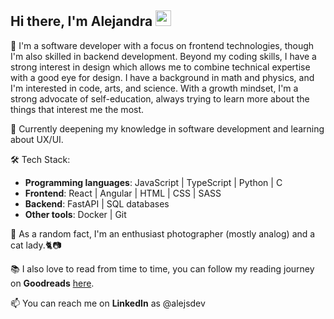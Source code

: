 ## Hi there, I'm Alejandra <img src="https://media.tenor.com/nebZyl8oN7IAAAAi/wave-hello.gif" style="width: 25px;">

🔭 I'm a software developer with a focus on frontend technologies, though I'm also skilled in backend development. Beyond my coding skills, I have a strong interest in design which allows me to combine technical expertise with a good eye for design. I have a background in math and physics, and I'm interested in code, arts, and science. With a growth mindset, I'm a strong advocate of self-education, always trying to learn more about the things that interest me the most. 

🌱 Currently deepening my knowledge in software development and learning about UX/UI.

🛠️ Tech Stack:
- **Programming languages**: JavaScript | TypeScript | Python | C
- **Frontend**: React | Angular | HTML | CSS | SASS
- **Backend**: FastAPI | SQL databases
- **Other tools**: Docker | Git

🎲 As a random fact, I'm an enthusiast photographer (mostly analog) and a cat lady.🐈📷

📚 I also love to read from time to time, you can follow my reading journey on **Goodreads** [here](https://www.goodreads.com/user/show/12345678-alejandra). 

📫 You can reach me on **LinkedIn** as @alejsdev
